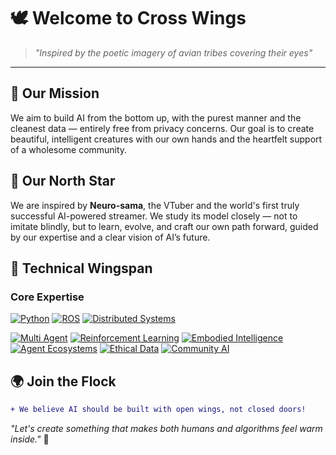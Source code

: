 # 🕊️ Welcome to Cross Wings 

<!-- ![image](https://github.com/user-attachments/assets/8a27e9b3-a73b-4d52-a54e-99b01d9f0d82) -->


> *"Inspired by the poetic imagery of avian tribes covering their eyes"*

---


## 🌱 Our Mission  
We aim to build AI from the bottom up, with the purest manner and the cleanest data — entirely free from privacy concerns. Our goal is to create beautiful, intelligent creatures with our own hands and the heartfelt support of a wholesome community.

## 🎯 Our North Star  
We are inspired by **Neuro-sama**, the VTuber and the world's first truly successful AI-powered streamer. We study its model closely — not to imitate blindly, but to learn, evolve, and craft our own path forward, guided by our expertise and a clear vision of AI’s future.

## 🔧 Technical Wingspan

### Core Expertise
[![Python](https://img.shields.io/badge/-Python-3776AB?style=flat-square&logo=python&logoColor=ffffff)](https://www.python.org/)
[![ROS](https://img.shields.io/badge/-Robot_OS-22314E?style=flat-square&logo=ros&logoColor=white)](https://www.ros.org/)
[![Distributed Systems](https://img.shields.io/badge/-Distributed_Network-008ECC?style=flat-square&logo=serverless&logoColor=white)](#)

[![Multi Agent](https://img.shields.io/badge/-Multi_Agent-FF6F00?style=flat-square&logo=atom&logoColor=white)](#)
[![Reinforcement Learning](https://img.shields.io/badge/-Reinforcement_Learning-009688?style=flat-square&logo=brain&logoColor=white)](#)
[![Embodied Intelligence](https://img.shields.io/badge/-Embodied_Intelligence-6E5494?style=flat-square&logo=robot&logoColor=white)](#)
[![Agent Ecosystems](https://img.shields.io/badge/-Agent_to_Agent_Ecosystems-43B02A?style=flat-square&logo=network&logoColor=white)](#)
[![Ethical Data](https://img.shields.io/badge/-Ethical_Data_Sourcing-FFD43B?style=flat-square&logo=shield-check&logoColor=black)](#)
[![Community AI](https://img.shields.io/badge/-Community_Driven_Learning-FF6B6B?style=flat-square&logo=people-group&logoColor=white)](#)  

## 🌍 Join the Flock
```diff
+ We believe AI should be built with open wings, not closed doors!
```

*"Let's create something that makes both humans and algorithms feel warm inside."* 🧡
